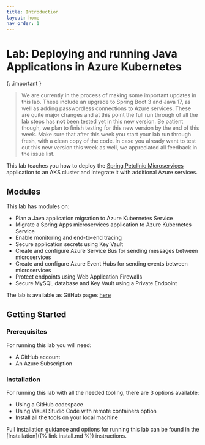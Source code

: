 ```yaml
---
title: Introduction
layout: home
nav_order: 1
---
```


# Lab: Deploying and running Java Applications in Azure Kubernetes

   {: .important }
   > We are currently in the process of making some important updates in this lab. These include an upgrade to Spring Boot 3 and Java 17, as well as adding passwordless connections to Azure services. These are quite major changes and at this point the full run through of all the lab steps has **not** been tested yet in this new version. Be patient though, we plan to finish testing for this new version by the end of this week. Make sure that after this week you start your lab run through fresh, with a clean copy of the code. In case you already want to test out this new version this week as well, we appreciated all feedback in the issue list.

This lab teaches you how to deploy the [Spring Petclinic Microservices](https://github.com/Azure-Samples/java-microservices-aks-lab/tree/main/src) application to an AKS cluster and integrate it with additional Azure services.

## Modules

This lab has modules on:

* Plan a Java application migration to Azure Kubernetes Service
* Migrate a Spring Apps microservices application to Azure Kubernetes Service
* Enable monitoring and end-to-end tracing
* Secure application secrets using Key Vault
* Create and configure Azure Service Bus for sending messages between microservices
* Create and configure Azure Event Hubs for sending events between microservices
* Protect endpoints using Web Application Firewalls
* Secure MySQL database and Key Vault using a Private Endpoint

The lab is available as GitHub pages [here](https://azure-samples.github.io/java-microservices-aks-lab/)

## Getting Started

### Prerequisites

For running this lab you will need:

- A GitHub account
- An Azure Subscription

### Installation

For running this lab with all the needed tooling, there are 3 options available: 

- Using a GitHub codespace  
- Using Visual Studio Code with remote containers option
- Install all the tools on your local machine

Full installation guidance and options for running this lab can be found in the [Installation]({% link install.md %}) instructions.

